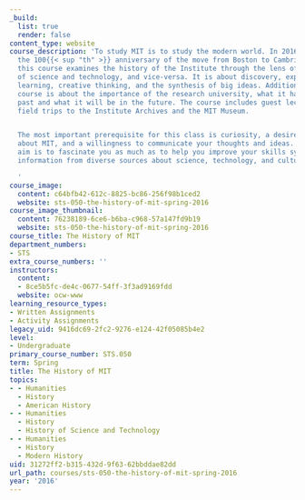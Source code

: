 ```yaml
---
_build:
  list: true
  render: false
content_type: website
course_description: 'To study MIT is to study the modern world. In 2016, MIT celebrated
  the 100{{< sup "th" >}} anniversary of the move from Boston to Cambridge; therefore,
  this course examines the history of the Institute through the lens of the history
  of science and technology, and vice-versa. It is about discovery, exploration, adventure,
  learning, creative thinking, and the synthesis of big ideas. Additionally, this
  course is about the importance of the research university, what it has been in the
  past and what it will be in the future. The course includes guest lecturers and
  field trips to the Institute Archives and the MIT Museum.


  The most important prerequisite for this class is curiosity, a desire to think deeply
  about MIT, and a willingness to communicate your thoughts and ideas. The ultimate
  aim is to fascinate you as much as to help you improve your skills synthesizing
  information from diverse sources about science, technology, and culture.

  '
course_image:
  content: c64bfb42-612c-8825-bc86-256f98b1ced2
  website: sts-050-the-history-of-mit-spring-2016
course_image_thumbnail:
  content: 76238189-6ce6-b6ba-c968-57a147fd9b19
  website: sts-050-the-history-of-mit-spring-2016
course_title: The History of MIT
department_numbers:
- STS
extra_course_numbers: ''
instructors:
  content:
  - 8ce5b5fc-de4c-0677-54ff-3f3ad9169fdd
  website: ocw-www
learning_resource_types:
- Written Assignments
- Activity Assignments
legacy_uid: 9416dc69-2fc2-9276-e124-42f05085b4e2
level:
- Undergraduate
primary_course_number: STS.050
term: Spring
title: The History of MIT
topics:
- - Humanities
  - History
  - American History
- - Humanities
  - History
  - History of Science and Technology
- - Humanities
  - History
  - Modern History
uid: 31272ff2-b315-432d-9f63-62bbddae82dd
url_path: courses/sts-050-the-history-of-mit-spring-2016
year: '2016'
---
```

